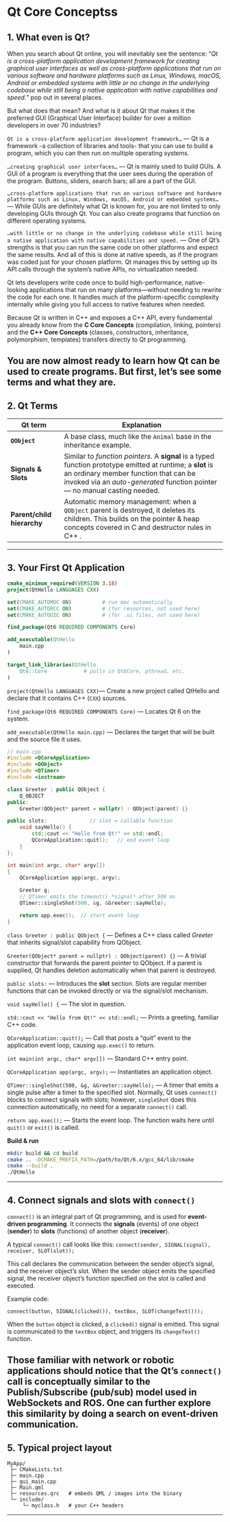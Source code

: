 # **Qt Core Conceptss**

## **1. What even is Qt?**

When you search about Qt online, you will inevitably see the sentence: “*Qt is a cross-platform application development framework for creating graphical user interfaces as well as cross-platform applications that run on various software and hardware platforms such as Linux, Windows, macOS, Android or embedded systems with little or no change in the underlying codebase while still being a native application with native capabilities and speed.*” pop out in several places.

But what does that mean? And what is it about Qt that makes it the preferred GUI (Graphical User Interface) builder for over a million developers in over 70 industries?

```Qt is a cross-platform application development framework…``` — Qt is a framework -a collection of libraries and tools- that you can use to build a program, which you can then run on multiple operating systems.

```…creating graphical user interfaces…``` — Qt is mainly used to build GUIs. A GUI of a program is everything that the user sees during the operation of the program. Buttons, sliders, search bars; all are a part of the GUI.

```…cross-platform applications that run on various software and hardware platforms such as Linux, Windows, macOS, Android or embedded systems…``` — While GUIs are definitely what Qt is known for, you are not limited to only developing GUIs through Qt. You can also create programs that function on different operating systems.

```…with little or no change in the underlying codebase while still being a native application with native capabilities and speed.``` — One of Qt’s strengths is that you can run the same code on other platforms and expect the same results. And all of this is done at native speeds, as if the program was coded just for your chosen platform. Qt manages this by setting up its API calls through the system’s native APIs, no virtualization needed.

Qt lets developers write code once to build high-performance, native-looking applications that run on many platforms—without needing to rewrite the code for each one. It handles much of the platform-specific complexity internally while giving you full access to native features when needed.

Because Qt is written in C++ and exposes a C++ API, every fundamental you already know from the **C Core Concepts** (compilation, linking, pointers)  and the **C++ Core Concepts** (classes, constructors, inheritance, polymorphism, templates) transfers directly to Qt programming.

You are now almost ready to learn how Qt can be used to create programs. But first, let’s see some terms and what they are.
---

## **2. Qt Terms**

| Qt term                    | Explanation                                                                                                                                                                                                                                                                                                                 |
| -------------------------- | ----------------------------------------------------------------------------------------------------------------------------------------------------------------------------------------------------------------------------------------------------------------------------- |
| **`QObject`**              | A base class, much like the `Animal` base in the inheritance example.                                                                                                                                                                                                                 |
| **Signals & Slots**        | Similar to *function pointers*. A **signal** is a typed function prototype emitted at runtime; a **slot** is an ordinary member function that can be invoked via an *auto-generated* function pointer — no manual casting needed.
| **Parent/child hierarchy** | Automatic memory management: when a `QObject` parent is destroyed, it deletes its children. This builds on the pointer & heap concepts covered in C and destructor rules in C++ .                                                          |
---

## **3. Your First Qt Application**

```cmake
cmake_minimum_required(VERSION 3.18)
project(QtHello LANGUAGES CXX)

set(CMAKE_AUTOMOC ON)          # run moc automatically
set(CMAKE_AUTORCC ON)          # (for resources, not used here)
set(CMAKE_AUTOUIC ON)          # (for .ui files, not used here)

find_package(Qt6 REQUIRED COMPONENTS Core)

add_executable(QtHello
    main.cpp
)

target_link_libraries(QtHello
    Qt6::Core            # pulls in Qt6Core, pthread, etc.
)
```
```project(QtHello LANGUAGES CXX)```— Create a new project called QtHello and declare that it contains C++ (```CXX```) sources.

```find_package(Qt6 REQUIRED COMPONENTS Core)``` — Locates Qt 6 on the system.

```add_executable(QtHello main.cpp)``` — Declares the target that will be built and the source file it uses.

```cpp
// main.cpp
#include <QCoreApplication>
#include <QObject>
#include <QTimer>
#include <iostream>

class Greeter : public QObject {
    Q_OBJECT
public:
    Greeter(QObject* parent = nullptr) : QObject(parent) {}

public slots:              // slot = callable function
    void sayHello() {
        std::cout << "Hello from Qt!" << std::endl;
        QCoreApplication::quit();   // end event loop
    }
};

int main(int argc, char* argv[])
{
    QCoreApplication app(argc, argv);

    Greeter g;
    // QTimer emits the timeout() *signal* after 500 ms
    QTimer::singleShot(500, &g, &Greeter::sayHello);

    return app.exec();  // start event loop
}
```

```class Greeter : public QObject {``` — Defines a C++ class called *Greeter* that inherits signal/slot capability from QObject.

```Greeter(QObject* parent = nullptr) : QObject(parent) {}``` — A trivial constructor that forwards the parent pointer to QObject. If a parent is supplied, Qt handles deletion automatically when that parent is destroyed.

```public slots:``` — Introduces the **slot** section. Slots are regular member functions that can be invoked directly or via the signal/slot mechanism.

```void sayHello() {``` — The slot in question.

```std::cout << "Hello from Qt!" << std::endl;``` — Prints a greeting, familiar C++ code.

```QCoreApplication::quit();``` — Call that posts a “quit” event to the application event loop, causing ```app.exec()``` to return.

```int main(int argc, char* argv[])``` — Standard C++ entry point.

```QCoreApplication app(argc, argv);``` — Instantiates an application object.

```QTimer::singleShot(500, &g, &Greeter::sayHello);``` — A timer that emits a single pulse after a timer to the specified slot. Normally, Qt uses ```connect()``` blocks to connect signals with slots; however, ```singleShot``` does this connection automatically, no need for a separate ```connect()``` call.

```return app.exec();``` — Starts the event loop. The function waits here until ```quit()``` or ```exit()``` is called.

**Build & run**

```bash
mkdir build && cd build
cmake .. -DCMAKE_PREFIX_PATH=/path/to/Qt/6.x/gcc_64/lib/cmake
cmake --build .
./QtHello
```
---

## **4. Connect signals and slots with ```connect()```**

```connect()``` is an integral part of Qt programming, and is used for **event-driven programming**. It connects the **signals** (events) of one object (**sender**) to **slots** (functions) of another object (**receiver**).

A typical ```connect()``` call looks like this:
```connect(sender, SIGNAL(signal), receiver, SLOT(slot));```

This call declares the communication between the sender object’s signal, and the receiver object’s slot. When the sender object emits the specified signal, the receiver object’s function specified on the slot is called and executed.

Example code:

```connect(button, SIGNAL(clicked()), textBox, SLOT(changeText()));```

When the ```button``` object is clicked, a ```clicked()``` signal is emitted. This signal is communicated to the ```textBox``` object, and triggers its ```changeText()``` function.

Those familiar with network or robotic applications should notice that the Qt’s ```connect()``` call is conceptually similar to the Publish/Subscribe (pub/sub) model used in WebSockets and ROS. One can further explore this similarity by doing a search on **event-driven communication**.
---

## **5. Typical project layout**

```
MyApp/
 ├─ CMakeLists.txt
 ├─ main.cpp
 ├─ gui_main.cpp
 ├─ Main.qml
 ├─ resources.qrc   # embeds QML / images into the binary
 └─ include/
     └─ myclass.h   # your C++ headers
```
---
